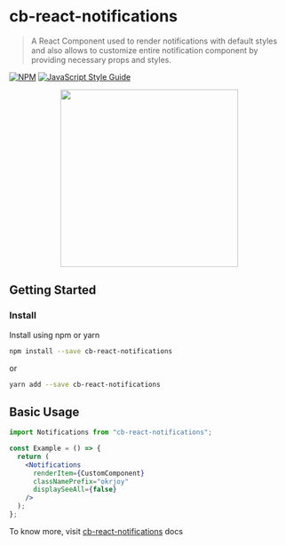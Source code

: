 # cb-react-notifications

> A React Component used to render notifications with default styles and also allows to customize entire notification component
> by providing necessary props and styles.

[![NPM](https://img.shields.io/npm/v/cb-react-notifications.svg)](https://www.npmjs.com/package/cb-react-notifications) [![JavaScript Style Guide](https://img.shields.io/badge/code_style-standard-brightgreen.svg)](https://standardjs.com)

<p align="center">
<img  src="https://github.com/NaveenrajV/cb-react-notifications/blob/master/src/assets/demo.gif" height="320px"/>
</p>

## Getting Started

### Install

Install using npm or yarn

```bash
npm install --save cb-react-notifications
```

or

```bash
yarn add --save cb-react-notifications
```

## Basic Usage

```jsx
import Notifications from "cb-react-notifications";

const Example = () => {
  return (
    <Notifications
      renderItem={CustomComponent}
      classNamePrefix="okrjoy"
      displaySeeAll={false}
    />
  );
};
```

To know more, visit [cb-react-notifications](https://cb-react-notifications.netlify.com/) docs
